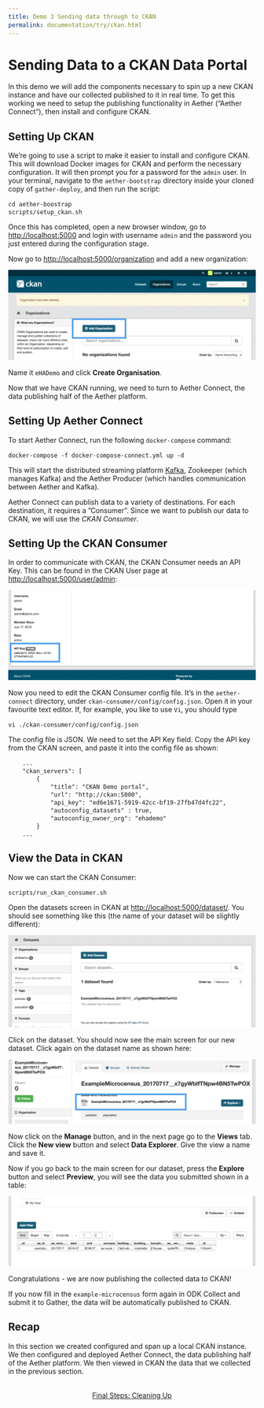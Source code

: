 ```yaml
---
title: Demo 3 Sending data through to CKAN
permalink: documentation/try/ckan.html
---
```


# Sending Data to a CKAN Data Portal

In this demo we will add the components necessary to spin up a new CKAN instance and have our collected published to it in real time. To get this working we need to setup the publishing functionality in Aether (“Aether Connect”), then install and configure CKAN.

## Setting Up CKAN

We’re going to use a script to make it easier to install and configure CKAN. This will download Docker images for CKAN and perform the necessary configuration. It will then prompt you for a password for the `admin` user. In your terminal, navigate to the `aether-bootstrap` directory inside your cloned copy of `gather-deploy`, and then run the script:

```
cd aether-boostrap
scripts/setup_ckan.sh
```

Once this has completed, open a new browser window, go to [http://localhost:5000](http://localhost:5000) and login with username `admin` and the password you just entered during the configuration stage.

Now go to [http://localhost:5000/organization](http://localhost:5000/organization) and add a new organization:

![Adding an Organization in CKAN](/images/ckan-organizations.png)

Name it `eHADemo` and click **Create Organisation**.

Now that we have CKAN running, we need to turn to Aether Connect, the data publishing half of the Aether platform.

## Setting Up Aether Connect

To start Aether Connect, run the following `docker-compose` command:

```
docker-compose -f docker-compose-connect.yml up -d
```

This will start the distributed streaming platform [Kafka](https://kafka.apache.org/), Zookeeper (which manages Kafka) and the Aether Producer (which handles communication between Aether and Kafka). 

Aether Connect can publish data to a variety of destinations. For each destination, it requires a ”Consumer”. Since we want to publish our data to CKAN, we will use the *CKAN Consumer*.

## Setting Up the CKAN Consumer

In order to communicate with CKAN, the CKAN Consumer needs an API Key. This can be found in the CKAN User page at [http://localhost:5000/user/admin](http://localhost:5000/user/admin):

![Getting the CKAN API Key](/images/ckan-api-key.png)

Now you need to edit the CKAN Consumer config file. It’s in the `aether-connect` directory, under `ckan-consumer/config/config.json`. Open it in your favourite text editor. If, for example, you like to use `Vi`, you should type

```
vi ./ckan-consumer/config/config.json
```

The config file is JSON. We need to set the API Key field. Copy the API key from the CKAN screen, and paste it into the config file as shown:

```
    ...
    "ckan_servers": [
        {
            "title": "CKAN Demo portal",
            "url": "http://ckan:5000",
            "api_key": "ed6e1671-5919-42cc-bf19-27fb47d4fc22",
            "autoconfig_datasets" : true,
            "autoconfig_owner_org": "ehademo"
        }
    ...
```

## View the Data in CKAN

Now we can start the CKAN Consumer:

```
scripts/run_ckan_consumer.sh
```

Open the datasets screen in CKAN at [http://localhost:5000/dataset/](http://localhost:5000/dataset/). You should see something like this (the name of your dataset will be slightly different):

![Our dataset in CKAN](/images/ckan-datasets.png)

Click on the dataset. You should now see the main screen for our new dataset. Click again on the dataset name as shown here:

![The dataset link](/images/ckan-dataset-link.png)

Now click on the **Manage** button, and in the next page go to the **Views** tab. Click the **New view** button and select **Data Explorer**. Give the view a name and save it.

Now if you go back to the main screen for our dataset, press the **Explore** button and select **Preview**, you will see the data you submitted shown in a table:

![The dataset view in CKAN](/images/ckan-dataset-view.png)

Congratulations - we are now publishing the collected data to CKAN!

If you now fill in the `example-microcensus` form again in ODK Collect and submit it to Gather, the data will be automatically published to CKAN.

## Recap 

In this section we created configured and span up a local CKAN instance. We then configured and deployed Aether Connect, the data publishing half of the Aether platform. We then viewed in CKAN the data that we collected in the previous section.

<div style="margin-top: 2rem; text-align: center"><a href="ckan">Final Steps: Cleaning Up</a></div>
